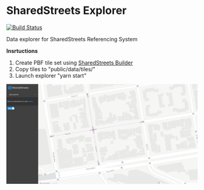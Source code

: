 # SharedStreets Explorer

[![Build Status](https://travis-ci.org/sharedstreets/sharedstreets-explorer.svg?branch=master)](https://travis-ci.org/sharedstreets/sharedstreets-explorer)

Data explorer for SharedStreets Referencing System

**Insrtuctions**

1. Create PBF tile set using [SharedStreets Builder](https://github.com/sharedstreets/sharedstreets-builder)
2. Copy tiles to "public/data/tiles/"
3. Launch explorer "yarn start"

![Explorer Screentshot](images/explorer.png)
